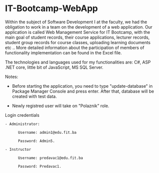 # IT-Bootcamp-WebApp

Within the subject of Software Development I at the faculty, we had the obligation to work in a team on the development of a web application. 
Our application is called Web Management Service for IT Bootcamp, with the main goal of student records, their course applications, lecturer records, 
student group records for course classes, uploading learning documents etc .. More detailed information about the participation of members of functionality implementation 
can be found in the Excel file.

The technologies and languages used for my functionalities are: C#, ASP .NET core, little bit of JavaScript, MS SQL Server.

Notes:
   - Before starting the application, you need to type "update-database" in Package Manager Console and press enter. After that, database will be created with test data. 

   - Newly registred user will take on "Polaznik" role.

Login credentials

    - Administrator:

          Username: admin1@edu.fit.ba	

          Password: Admin5.

    - Instructor

          Username: predavac1@edu.fit.ba
          
          Password: Predavac1.


